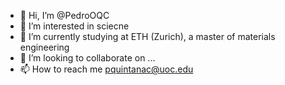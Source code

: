 - 👋 Hi, I’m @PedroOQC
- 👀 I’m interested in sciecne
- 🌱 I’m currently studying at ETH (Zurich), a master of materials engineering
- 💞️ I’m looking to collaborate on ...
- 📫 How to reach me pquintanac@uoc.edu

<!---
PedroOQC/PedroOQC is a ✨ special ✨ repository because its `README.md` (this file) appears on your GitHub profile.
You can click the Preview link to take a look at your changes.
--->

